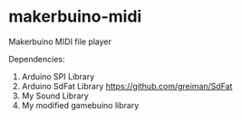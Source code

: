 # makerbuino-midi

Makerbuino MIDI file player

Dependencies:
1. Arduino SPI Library
2. Arduino SdFat Library https://github.com/greiman/SdFat
3. My Sound Library
4. My modified gamebuino library
